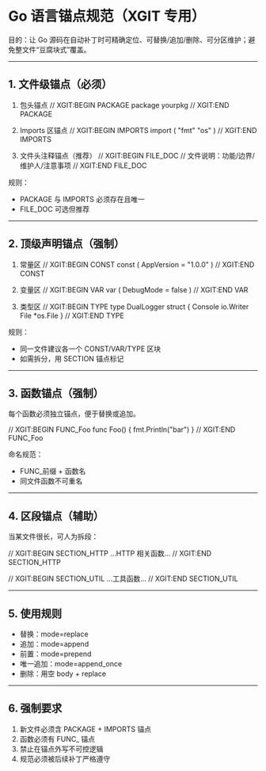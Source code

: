 # Go 语言锚点规范（XGIT 专用）

目的：让 Go 源码在自动补丁时可精确定位、可替换/追加/删除、可分区维护；避免整文件“豆腐块式”覆盖。

---

## 1. 文件级锚点（必须）

1) 包头锚点
// XGIT:BEGIN PACKAGE
package yourpkg
// XGIT:END PACKAGE

2) Imports 区锚点
// XGIT:BEGIN IMPORTS
import (
    "fmt"
    "os"
)
// XGIT:END IMPORTS

3) 文件头注释锚点（推荐）
// XGIT:BEGIN FILE_DOC
// 文件说明：功能/边界/维护人/注意事项
// XGIT:END FILE_DOC

规则：
- PACKAGE 与 IMPORTS 必须存在且唯一
- FILE_DOC 可选但推荐

---

## 2. 顶级声明锚点（强制）

1) 常量区
// XGIT:BEGIN CONST
const (
    AppVersion = "1.0.0"
)
// XGIT:END CONST

2) 变量区
// XGIT:BEGIN VAR
var (
    DebugMode = false
)
// XGIT:END VAR

3) 类型区
// XGIT:BEGIN TYPE
type DualLogger struct {
    Console io.Writer
    File    *os.File
}
// XGIT:END TYPE

规则：
- 同一文件建议各一个 CONST/VAR/TYPE 区块
- 如需拆分，用 SECTION 锚点标记

---

## 3. 函数锚点（强制）

每个函数必须独立锚点，便于替换或追加。

// XGIT:BEGIN FUNC_Foo
func Foo() {
    fmt.Println("bar")
}
// XGIT:END FUNC_Foo

命名规范：
- FUNC_前缀 + 函数名
- 同文件函数不可重名

---

## 4. 区段锚点（辅助）

当某文件很长，可人为拆段：

// XGIT:BEGIN SECTION_HTTP
...HTTP 相关函数...
// XGIT:END SECTION_HTTP

// XGIT:BEGIN SECTION_UTIL
...工具函数...
// XGIT:END SECTION_UTIL

---

## 5. 使用规则

- 替换：mode=replace
- 追加：mode=append
- 前置：mode=prepend
- 唯一追加：mode=append_once
- 删除：用空 body + replace

---

## 6. 强制要求

1. 新文件必须含 PACKAGE + IMPORTS 锚点
2. 函数必须有 FUNC_ 锚点
3. 禁止在锚点外写不可控逻辑
4. 规范必须被后续补丁严格遵守

